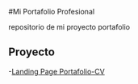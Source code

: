 #Mi Portafolio Profesional

repositorio de mi proyecto portafolio

## Proyecto

-[Landing Page Portafolio-CV](https://JuanMaRamirez.github.io/mi-portafolio-profesional/portafolio-cv)
